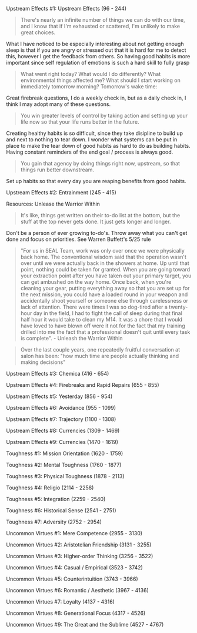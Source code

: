 Upstream Effects #1: Upstream Effects (96 - 244)

> There's nearly an infinite number of things we can do with our time, and I know that if I'm exhausted or scattered, I'm unlikely to make great choices.

What I have noticed to be especially interesting about not getting enough sleep is that if you are angry or stressed out that it is hard for me to detect this, however I get the feedback from others.  So having good habits is more important since self regulation of emotions is such a hard skill to fully grasp

> What went right today?
> What would I do differently?
> What environmental things affected me?
> What should I start working on immediately tomorrow morning?
> Tomorrow's wake time:

Great firebreak questions, I do a weekly check in, but as a daily check in, I think I may adopt many of these questions.

> You win greater levels of control by taking action and setting up your life now so that your life runs better in the future.

Creating healthy habits is so difficult, since they take disipline to build up and next to nothing to tear down.  I wonder what systems can be put in place to make the tear down of good habits as hard to do as building habits.  Having constant reminders of the end goal / process is always good.

> You gain that agency by doing things right now, upstream, so that things run better downstream.

Set up habits so that every day you are reaping benefits from good habits.

Upstream Effects #2: Entrainment (245 - 415)

Resources:
  Unlease the Warrior Within

> It's like, things get written on their to-do list at the bottom, but the stuff at the top never gets done. It just gets longer and longer.

Don't be a person of ever growing to-do's.  Throw away what you can't get done and focus on priorities.  See Warren Buffett's 5/25 rule

> "For us in SEAL Team, work was only over once we were physically back home. The conventional wisdom said that the operation wasn't over until we were actually back in the showers at home. Up until that point, nothing could be taken for granted. When you are going toward your extraction point after you have taken out your primary target, you can get ambushed on the way home. Once back, when you're cleaning your gear, putting everything away so that you are set up for the next mission, you could have a loaded round in your weapon and accidentally shoot yourself or someone else through carelessness or lack of attention. There were times I was so dog-tired after a twenty-hour day in the field, I had to fight the call of sleep during that final half hour it would take to clean my M14. It was a chore that I would have loved to have blown off were it not for the fact that my training drilled into me the fact that a professional doesn't quit until every task is complete". - Unleash the Warrior Within


> Over the last couple years, one repeatedly fruitful conversation at salon has been: "how much time are people actually thinking and making decisions"

Upstream Effects #3: Chemica (416 - 654)

Upstream Effects #4: Firebreaks and Rapid Repairs (655 - 855)

Upstream Effects #5: Yesterday (856 - 954) 

Upstream Effects #6: Avoidance (955 - 1099)

Upstream Effects #7: Trajectory (1100 - 1308)

Upstream Effects #8: Currencies (1309 - 1469)

Upstream Effects #9: Currencies (1470 - 1619)

Toughness #1: Mission Orientation (1620 - 1759)

Toughness #2: Mental Toughness (1760 - 1877)

Toughness #3: Physical Toughness (1878 - 2113)

Toughness #4: Religio (2114 - 2258)

Toughness #5: Integration (2259 - 2540)

Toughness #6: Historical Sense (2541 - 2751)

Toughness #7: Adversity (2752 - 2954)

Uncommon Virtues #1: Mere Competence (2955 - 3130)

Uncommon Virtues #2: Aristotelian Friendship (3131 - 3255)

Uncommon Virtues #3: Higher-order Thinking (3256 - 3522)

Uncommon Virtues #4: Casual / Empirical (3523 - 3742)

Uncommon Virtues #5: Counterintuition (3743 - 3966)

Uncommon Virtues #6: Romantic / Aesthetic (3967 - 4136)

Uncommon Virtues #7: Loyalty (4137 - 4316)

Uncommon Virtues #8: Generational Focus (4317 - 4526)

Uncommon Virtues #9: The Great and the Sublime (4527 - 4767)




